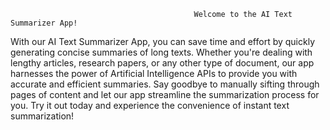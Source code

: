                                              Welcome to the AI Text Summarizer App!
With our AI Text Summarizer App, you can save time and effort by quickly generating concise summaries of long texts. Whether you're dealing with lengthy articles, research papers, or any other type of document, our app harnesses the power of Artificial Intelligence APIs to provide you with accurate and efficient summaries. Say goodbye to manually sifting through pages of content and let our app streamline the summarization process for you. Try it out today and experience the convenience of instant text summarization!
